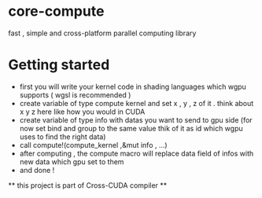 # core-compute
fast , simple and cross-platform parallel computing library

# Getting started
- first you will write your kernel code in shading languages which wgpu supports ( wgsl is recommended )
- create variable of type compute kernel and set x , y , z of it . think about x y z here like how you would in CUDA
- create variable of type info with datas you want to send to gpu side (for now set bind and group to the same value thik of it as id which wgpu uses to find the right data)
- call compute!(compute_kernel ,&mut info , ...)
- after computing , the compute macro will replace data field of infos with new data which gpu set to them
- and done !

** this project is part of Cross-CUDA compiler **
